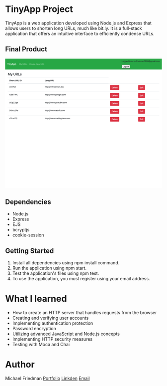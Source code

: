 # TinyApp Project

TinyApp is a web application developed using Node.js and Express that allows users to shorten long URLs, much like bit.ly. It is a full-stack application that offers an intuitive interface to efficiently condense URLs.

## Final Product

!["URLS"](docs/ss1.png)

## Dependencies

- Node.js
- Express
- EJS
- bcryptjs
- cookie-session

## Getting Started
1. Install all dependencies using npm install command.
2. Run the application using npm start.
3. Test the application's files using npm test.
4. To use the application, you must register using your email address.

# What I learned
- How to create an HTTP server that handles requests from the browser
- Creating and verifying user accounts
- Implementing authentication protection
- Password encryption
- Utilizing advanced JavaScript and Node.js concepts
- Implementing HTTP security measures
- Testing with Moca and Chai

# Author
Michael Friedman
[Portfolio](https://mfriedman.dev/)
[Linkden](https://www.linkedin.com/in/michael-friedman-800407242/)
[Email](michael@mfriedman.dev)